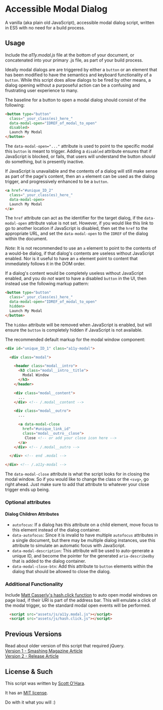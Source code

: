 # Accessible Modal Dialog  
A vanilla (aka plain old JavaScript), accessible modal dialog script, written in ES5 with no need for a build process.


## Usage  
Include the _a11y.modal.js_ file at the bottom of your document, or concatenated into your primary .js file, as part of your build process.

Ideally modal dialogs are are triggered by either a `button` or an element that has been modified to have the semantics and keyboard functionality of a `button`.  While this script does allow dialogs to be fired by other means, a dialog opening without a purposeful action can be a confusing and frustrating user experience to many.

The baseline for a button to open a modal dialog should consist of the following:  
```html
<button type="button"
  class="_your_class(es)_here_"
  data-modal-open="IDREF_of_modal_to_open"
  disabled>
  Launch My Modal
</button>
```
The `data-modal-open="..."` attribute is used to point to the specific modal this `button` is meant to trigger.  Adding a `disabled` attribute ensures that if JavaScript is blocked, or fails, that users will understand the button *should* do something, but is presently inactive.

If JavaScript is unavailable and the contents of a dialog will still make sense as part of the page's content, then an `a` element can be used as the dialog trigger, and progressively enhanced to be a `button`.
```html
<a href="#unique_ID_2"
  class="_your_class(es)_here_" 
  data-modal-open>
  Launch My Modal
</a>
```
The `href` attribute can act as the identifier for the target dialog, if the `data-modal-open` attribute value is not set. However, if you would like this link to go to another location if JavaScript is disabled, then set the `href` to the appropriate URL, and set the `data-modal-open` to the `IDREF` of the dialog within the document.

*Note:* It is not recommended to use an `a` element to point to the contents of a would-be dialog, if that  dialog's contents are useless without JavaScript enabled. Nor is it useful to have an `a` element point to content that immediately follows it in the DOM order.

If a dialog's content would be completely useless without JavaScript enabled, and you do *not* want to have a disabled `button` in the UI, then instead use the following markup pattern:
```html
<button type="button"
  class="_your_class(es)_here_"
  data-modal-open="IDREF_of_modal_to_open"
  hidden>
  Launch My Modal
</button>
```
The `hidden` attribute will be removed when JavaScript is enabled, but will ensure the `button` is completely hidden if JavaScript is not available.


The recommended default markup for the modal window component:  

```html
<div id="unique_ID_1" class="a11y-modal">

  <div class="modal">

    <header class="modal__intro">
      <h3 class="modal__intro__title">
        Modal Window
      </h3>
    </header>

    <div class="modal__content">
      ...
    </div> <!-- /.modal__content -->

    <div class="modal__outro">
      ...

      <a data-modal-close
        href="#unique_link_id"
        class="modal__outro__close">
         Close <!-- or add your close icon here -->
      </a>
    </div> <!-- /.modal__outro -->

  </div> <!-- end .modal -->

</div> <!-- /.a11y-modal -->
```

The `data-modal-close` attribute is what the script looks for in closing the modal window. So if you would like to change the class or the `<svg>`, go right ahead.  Just make sure to add that attribute to whatever your close trigger ends up being.  


### Optional attributes  



#### Dialog Children Attributes
- `autofocus`: If a dialog has this attribute on a child element, move focus to this element instead of the dialog container.
- `data-autofocus`: Since it is invalid to have multiple `autofocus` attributes in a single document, but there may be multiple dialog instances, use this attribute to simulate an automatic focus with JavaScript.
- `data-modal-description`: This attribute will be used to auto-generate a unique ID, and become the pointer for the generated `aria-describedby` that is added to the dialog container.
- `data-modal-close-btn`: Add this attribute to `button` elements within the dialog that should be allowed to close the dialog.

### Additional Functionality  
Include [Matt Casserly's hash.click function](https://github.com/mattcass/hash.click) to auto open modal windows on page load, if their URI is part of the address bar. This will emulate a click of the modal trigger, so the standard modal open events will be performed.

```html
  <script src="assets/js/a11y.modal.js"></script>
  <script src="assets/js/hash.click.js"></script>
```


## Previous Versions
Read about older version of this script that required jQuery.   
[Version 1 - Smashing Magazine Article](http://www.smashingmagazine.com/2014/09/making-modal-windows-better-for-everyone/)  
[Version 2 - Release Article](http://www.scottohara.me/blog/2016/09/07/revised-modal-window.html)  


## License & Such  
This script was written by [Scott O'Hara](https://twitter.com/scottohara).

It has an [MIT license](https://github.com/scottaohara/accessible-components/blob/master/LICENSE.md).

Do with it what you will :)
